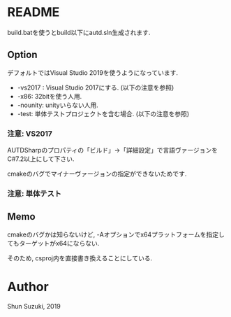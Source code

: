 # README #

build.batを使うとbuild以下にautd.sln生成されます.

## Option ##

デフォルトではVisual Studio 2019を使うようになっています.

* -vs2017 : Visual Studio 2017にする. (以下の注意を参照)
* -x86: 32bitを使う人用.
* -nounity: unityいらない人用.
* -test: 単体テストプロジェクトを含む場合. (以下の注意を参照)

### 注意: VS2017 ###

AUTDSharpのプロパティの「ビルド」→「詳細設定」で言語ヴァージョンをC#7.2以上にして下さい.

cmakeのバグでマイナーヴァージョンの指定ができないためです.

### 注意: 単体テスト ###


## Memo ##
cmakeのバグかは知らないけど, -Aオプションでx64プラットフォームを指定してもターゲットがx64にならない.

そのため, csproj内を直接書き換えることにしている.

# Author #

Shun Suzuki, 2019